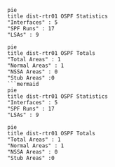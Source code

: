 


```mermaid
pie
title dist-rtr01 OSPF Statistics
"Interfaces" : 5
"SPF Runs" : 17
"LSAs" : 9
```
```mermaid
pie
title dist-rtr01 OSPF Totals
"Total Areas" : 1
"Normal Areas" : 1
"NSSA Areas" : 0
"Stub Areas" :0
```mermaid
pie
title dist-rtr01 OSPF Statistics
"Interfaces" : 5
"SPF Runs" : 17
"LSAs" : 9
```
```mermaid
pie
title dist-rtr01 OSPF Totals
"Total Areas" : 1
"Normal Areas" : 1
"NSSA Areas" : 0
"Stub Areas" :0